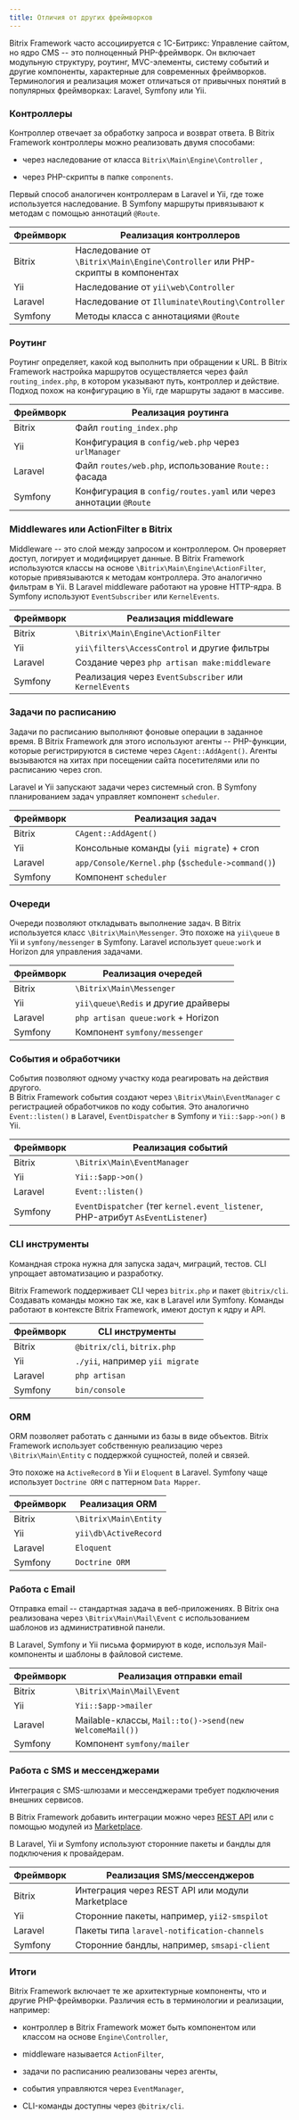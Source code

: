 ```yaml
---
title: Отличия от других фреймворков
---
```


Bitrix Framework часто ассоциируется с 1C-Битрикс: Управление сайтом, но ядро CMS -- это полноценный PHP-фреймворк. Он включает модульную структуру, роутинг, MVC-элементы, систему событий и другие компоненты, характерные для современных фреймворков. Терминология и реализация может отличаться от привычных понятий в популярных фреймворках: Laravel, Symfony или Yii.

### Контроллеры

Контроллер отвечает за обработку запроса и возврат ответа. В Bitrix Framework контроллеры можно реализовать двумя способами:

-  через наследование от класса `Bitrix\Main\Engine\Controller` ,

-  через PHP-скрипты в папке `components`.

Первый способ аналогичен контроллерам в Laravel и Yii, где тоже используется наследование. В Symfony маршруты привязывают к методам с помощью аннотаций `@Route`.

| Фреймворк | Реализация контроллеров                                                        |
|-----------|--------------------------------------------------------------------------------|
| Bitrix    | Наследование от `\Bitrix\Main\Engine\Controller` или PHP-скрипты в компонентах |
| Yii       | Наследование от `yii\web\Controller`                                           |
| Laravel   | Наследование от `Illuminate\Routing\Controller`                                |
| Symfony   | Методы класса с аннотациями `@Route`                                           |

### Роутинг

Роутинг определяет, какой код выполнить при обращении к URL. В Bitrix Framework настройка маршрутов осуществляется через файл `routing_index.php`, в котором указывают путь, контроллер и действие. Подход похож на конфигурацию в Yii, где маршруты задают в массиве.

| Фреймворк | Реализация роутинга                                              |
|-----------|------------------------------------------------------------------|
| Bitrix    | Файл `routing_index.php`                                         |
| Yii       | Конфигурация в `config/web.php` через `urlManager`               |
| Laravel   | Файл `routes/web.php`, использование `Route::` фасада            |
| Symfony   | Конфигурация в `config/routes.yaml` или через аннотации `@Route` |

### Middlewares или ActionFilter в Bitrix

Middleware -- это слой между запросом и контроллером. Он проверяет доступ, логирует и модифицирует данные. В Bitrix Framework используются классы на основе `\Bitrix\Main\Engine\ActionFilter`, которые привязываются к методам контроллера. Это аналогично фильтрам в Yii. В Laravel middleware работают на уровне HTTP-ядра. В Symfony используют `EventSubscriber` или `KernelEvents`.

| Фреймворк | Реализация middleware                                 |
|-----------|-------------------------------------------------------|
| Bitrix    | `\Bitrix\Main\Engine\ActionFilter`                    |
| Yii       | `yii\filters\AccessControl` и другие фильтры          |
| Laravel   | Создание через `php artisan make:middleware`          |
| Symfony   | Реализация через `EventSubscriber` или `KernelEvents` |

### Задачи по расписанию

Задачи по расписанию выполняют фоновые операции в заданное время. В Bitrix Framework для этого используют агенты -- PHP-функции, которые регистрируются в системе через `CAgent::AddAgent()`. Агенты вызываются на хитах при посещении сайта посетителями или по расписанию через cron.

Laravel и Yii запускают задачи  через системный cron. В Symfony планированием задач управляет  компонент `scheduler`.

| Фреймворк | Реализация задач                                  |
|-----------|---------------------------------------------------|
| Bitrix    | `CAgent::AddAgent()`                              |
| Yii       | Консольные команды (`yii migrate`) + cron         |
| Laravel   | `app/Console/Kernel.php` (`$schedule->command()`) |
| Symfony   | Компонент `scheduler`                             |

### Очереди

Очереди позволяют откладывать выполнение задач. В Bitrix используется класс `\Bitrix\Main\Messenger`. Это похоже на `yii\queue` в Yii и `symfony/messenger` в Symfony. Laravel использует `queue:work` и Horizon для управления задачами.

| Фреймворк | Реализация очередей                 |
|-----------|-------------------------------------|
| Bitrix    | `\Bitrix\Main\Messenger`            |
| Yii       | `yii\queue\Redis` и другие драйверы |
| Laravel   | `php artisan queue:work` + Horizon  |
| Symfony   | Компонент `symfony/messenger`       |

### События и обработчики

События позволяют одному участку кода реагировать на действия другого.\
В Bitrix Framework события создают через `\Bitrix\Main\EventManager` с регистрацией обработчиков по коду события. Это аналогично `Event::listen()` в Laravel, `EventDispatcher` в Symfony и `Yii::$app->on()` в Yii.

| Фреймворк | Реализация событий                                                             |
|-----------|--------------------------------------------------------------------------------|
| Bitrix    | `\Bitrix\Main\EventManager`                                                    |
| Yii       | `Yii::$app->on()`                                                              |
| Laravel   | `Event::listen()`                                                              |
| Symfony   | `EventDispatcher` (тег `kernel.event_listener`, PHP-атрибут `AsEventListener`) |

### CLI инструменты

Командная строка нужна для запуска задач, миграций, тестов. CLI упрощает автоматизацию и разработку.

Bitrix Framework поддерживает CLI через `bitrix.php` и пакет `@bitrix/cli`. Создавать команды можно так же, как в Laravel или Symfony. Команды работают в контексте Bitrix Framework, имеют доступ к ядру и API.

| Фреймворк | CLI инструменты                 |
|-----------|---------------------------------|
| Bitrix    | `@bitrix/cli`, `bitrix.php`     |
| Yii       | `./yii`, например `yii migrate` |
| Laravel   | `php artisan`                   |
| Symfony   | `bin/console`                   |

### ORM

ORM позволяет работать с данными из базы в виде объектов. Bitrix Framework использует собственную реализацию через `\Bitrix\Main\Entity` с поддержкой сущностей, полей и связей.

Это похоже на `ActiveRecord` в Yii и `Eloquent` в Laravel. Symfony чаще использует `Doctrine ORM` с паттерном `Data Mapper`.

| Фреймворк | Реализация ORM        |
|-----------|-----------------------|
| Bitrix    | `\Bitrix\Main\Entity` |
| Yii       | `yii\db\ActiveRecord` |
| Laravel   | `Eloquent`            |
| Symfony   | `Doctrine ORM`        |

### Работа с Email

Отправка email -- стандартная задача в веб-приложениях. В Bitrix она реализована через `\Bitrix\Main\Mail\Event` с использованием шаблонов из административной панели.

В Laravel, Symfony и Yii письма формируют в коде, используя Mail-компоненты и шаблоны в файловой системе.

| Фреймворк | Реализация отправки email                              |
|-----------|--------------------------------------------------------|
| Bitrix    | `\Bitrix\Main\Mail\Event`                              |
| Yii       | `Yii::$app->mailer`                                    |
| Laravel   | Mailable-классы, `Mail::to()->send(new WelcomeMail())` |
| Symfony   | Компонент `symfony/mailer`                             |

### Работа с SMS и мессенджерами

Интеграция с SMS-шлюзами и мессенджерами требует подключения внешних сервисов.

В Bitrix Framework добавить интеграции можно через [REST API](https://apidocs.bitrix24.ru/) или с помощью модулей из [Marketplace](https://marketplace.1c-bitrix.ru/).

В Laravel, Yii и Symfony используют сторонние пакеты и бандлы для подключения к провайдерам.

| Фреймворк | Реализация SMS/мессенджеров                      |
|-----------|--------------------------------------------------|
| Bitrix    | Интеграция через REST API или модули Marketplace |
| Yii       | Сторонние пакеты, например, `yii2-smspilot`      |
| Laravel   | Пакеты типа `laravel-notification-channels`      |
| Symfony   | Сторонние бандлы, например, `smsapi-client`      |

### Итоги

Bitrix Framework включает те же архитектурные компоненты, что и другие PHP-фреймворки. Различия есть в терминологии и реализации, например:

-  контроллер в Bitrix Framework может быть компонентом или классом на основе `Engine\Controller`,

-  middleware называется `ActionFilter`,

-  задачи по расписанию реализованы через агенты,

-  события управляются через `EventManager`,

-  CLI-команды доступны через `@bitrix/cli`.
